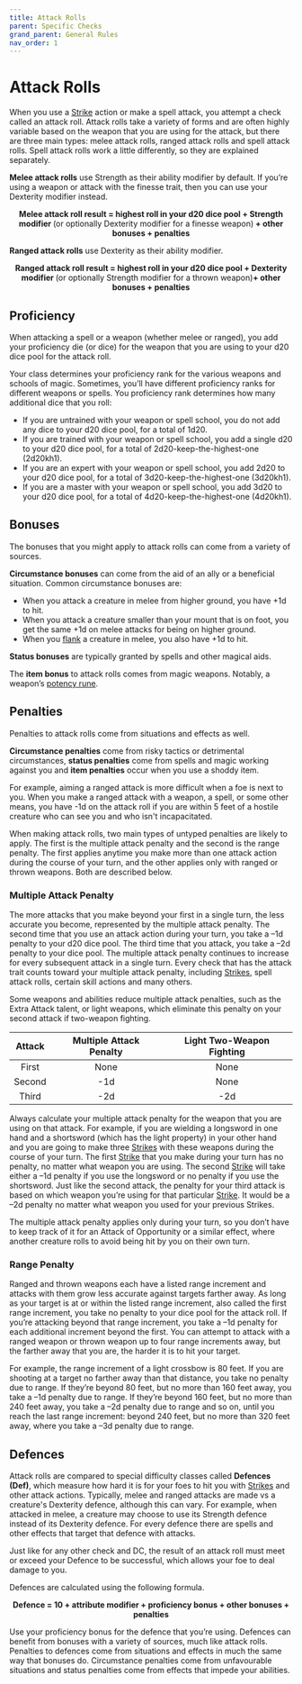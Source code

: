 ```yaml
---
title: Attack Rolls
parent: Specific Checks
grand_parent: General Rules
nav_order: 1
---
```


# Attack Rolls
When you use a [Strike](https://stormchaserroleplaying.com/stormchaserRPG/Combat/Actions/Strike/) action or make a spell attack, you attempt a check called an attack roll. Attack rolls take a variety of forms and are often highly variable based on the weapon that you are using for the attack, but there are three main types: melee attack rolls, ranged attack rolls and spell attack rolls. Spell attack rolls work a little differently, so they are explained separately.

**Melee attack rolls** use Strength as their ability modifier by default. If you’re using a weapon or attack with the finesse trait, then you can use your Dexterity modifier instead.

<center><strong>Melee attack roll result = highest roll in your d20 dice pool + Strength modifier </strong>(or optionally Dexterity modifier for a finesse weapon)<strong> + other bonuses + penalties</strong></center>

**Ranged attack rolls** use Dexterity as their ability modifier.

<center><strong>Ranged attack roll result = highest roll in your d20 dice pool + Dexterity modifier </strong>(or optionally Strength modifier for a thrown weapon)<strong>+ other bonuses + penalties</strong></center>

## Proficiency
When attacking a spell or a weapon (whether melee or ranged), you add your proficiency die (or dice) for the weapon that you are using to your d20 dice pool for the attack roll.

Your class determines your proficiency rank for the various weapons and schools of magic. Sometimes, you’ll have different proficiency ranks for different weapons or spells. You proficiency rank determines how many additional dice that you roll:
* If you are untrained with your weapon or spell school, you do not add any dice to your d20 dice pool, for a total of 1d20.
* If you are trained with your weapon or spell school, you add a single d20 to your d20 dice pool, for a total of 2d20-keep-the-highest-one (2d20kh1).
* If you are an expert with your weapon or spell school, you add 2d20 to your d20 dice pool, for a total of 3d20-keep-the-highest-one (3d20kh1).
* If you are a master with your weapon or spell school, you add 3d20 to your d20 dice pool, for a total of 4d20-keep-the-highest-one (4d20kh1).

## Bonuses
The bonuses that you might apply to attack rolls can come from a variety of sources.

**Circumstance bonuses** can come from the aid of an ally or a beneficial situation. Common circumstance bonuses are:
* When you attack a creature in melee from higher ground, you have +1d to hit.
* When you attack a creature smaller than your mount that is on foot, you get the same +1d on melee attacks for being on higher ground.
* When you [flank](https://stormchaserroleplaying.com/stormchaserRPG/Combat/Movement/Flanking/) a creature in melee, you also have +1d to hit.

**Status bonuses** are typically granted by spells and other magical aids.

The **item bonus** to attack rolls comes from magic weapons. Notably, a weapon’s [potency rune](https://stormchaserroleplaying.com/stormchaserRPG/Equipment/Magic/Runes/#weapon-potency).

## Penalties
Penalties to attack rolls come from situations and effects as well.

**Circumstance penalties** come from risky tactics or detrimental circumstances, **status penalties** come from spells and magic working against you and **item penalties** occur when you use a shoddy item.

For example, aiming a ranged attack is more difficult when a foe is next to you. When you make a ranged attack with a weapon, a spell, or some other means, you have -1d on the attack roll if you are within 5 feet of a hostile creature who can see you and who isn't incapacitated.

When making attack rolls, two main types of untyped penalties are likely to apply. The first is the multiple attack penalty and the second is the range penalty. The first applies anytime you make more than one attack action during the course of your turn, and the other applies only with ranged or thrown weapons. Both are described below.

### Multiple Attack Penalty
The more attacks that you make beyond your first in a single turn, the less accurate you become, represented by the multiple attack penalty. The second time that you use an attack action during your turn, you take a –1d penalty to your d20 dice pool. The third time that you attack, you take a –2d penalty to your dice pool. The multiple attack penalty continues to increase for every subsequent attack in a single turn. Every check that has the attack trait counts toward your multiple attack penalty, including [Strikes](https://stormchaserroleplaying.com/stormchaserRPG/Combat/Actions/Strike/), spell attack rolls, certain skill actions and many others.

Some weapons and abilities reduce multiple attack penalties, such as the Extra Attack talent, or light weapons, which eliminate this penalty on your second attack if two-weapon fighting.

| Attack | Multiple Attack Penalty | Light Two-Weapon Fighting |
|:------:|:-----------------------:|:-------------------------:|
| First  | None | None |
| Second | -1d  | None |
| Third  | -2d  | -2d  |

Always calculate your multiple attack penalty for the weapon that you are using on that attack. For example, if you are wielding a longsword in one hand and a shortsword (which has the light property) in your other hand and you are going to make three [Strikes](https://stormchaserroleplaying.com/stormchaserRPG/Combat/Actions/Strike/) with these weapons during the course of your turn. The first [Strike](https://stormchaserroleplaying.com/stormchaserRPG/Combat/Actions/Strike/) that you make during your turn has no penalty, no matter what weapon you are using. The second [Strike](https://stormchaserroleplaying.com/stormchaserRPG/Combat/Actions/Strike/) will take either a –1d penalty if you use the longsword or no penalty if you use the shortsword. Just like the second attack, the penalty for your third attack is based on which weapon you’re using for that particular [Strike](https://stormchaserroleplaying.com/stormchaserRPG/Combat/Actions/Strike/). It would be a –2d penalty no matter what weapon you used for your previous Strikes.

The multiple attack penalty applies only during your turn, so you don’t have to keep track of it for an Attack of Opportunity or a similar effect, where another creature rolls to avoid being hit by you on their own turn.

### Range Penalty
Ranged and thrown weapons each have a listed range increment and attacks with them grow less accurate against targets farther away. As long as your target is at or within the listed range increment, also called the first range increment, you take no penalty to your dice pool for the attack roll. If you’re attacking beyond that range increment, you take a –1d penalty for each additional increment beyond the first. You can attempt to attack with a ranged weapon or thrown weapon up to four range increments away, but the farther away that you are, the harder it is to hit your target.

For example, the range increment of a light crossbow is 80 feet. If you are shooting at a target no farther away than that distance, you take no penalty due to range. If they’re beyond 80 feet, but no more than 160 feet away, you take a –1d penalty due to range. If they’re beyond 160 feet, but no more than 240 feet away, you take a –2d penalty due to range and so on, until you reach the last range increment: beyond 240 feet, but no more than 320 feet away, where you take a –3d penalty due to range.

## Defences
Attack rolls are compared to special difficulty classes called **Defences (Def)**, which measure how hard it is for your foes to hit you with [Strikes](https://stormchaserroleplaying.com/stormchaserRPG/Combat/Actions/Strike/) and other attack actions. Typically, melee and ranged attacks are made vs a creature's Dexterity defence, although this can vary. For example, when attacked in melee, a creature may choose to use its Strength defence instead of its Dexterity defence. For every defence there are spells and other effects that target that defence with attacks.

Just like for any other check and DC, the result of an attack roll must meet or exceed your Defence to be successful, which allows your foe to deal damage to you.

Defences are calculated using the following formula.

<center><strong>Defence = 10 + attribute modifier + proficiency bonus + other bonuses + penalties</strong></center>

Use your proficiency bonus for the defence that you’re using. Defences can benefit from bonuses with a variety of sources, much like attack rolls. Penalties to defences come from situations and effects in much the same way that bonuses do. Circumstance penalties come from unfavourable situations and status penalties come from effects that impede your abilities.
